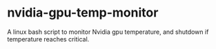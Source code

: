 # nvidia-gpu-temp-monitor
A linux bash script to monitor Nvidia gpu temperature, and shutdown if temperature reaches critical.
